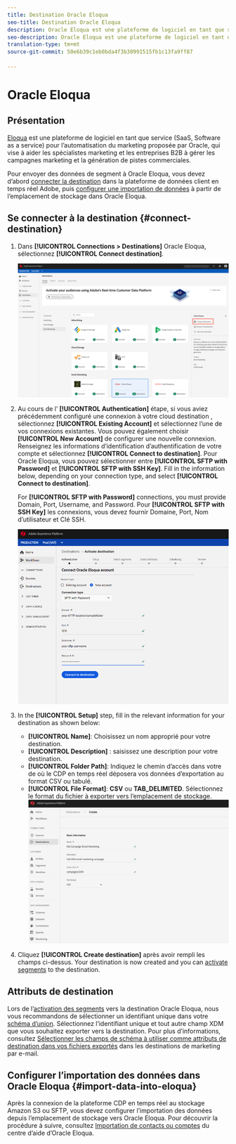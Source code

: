 ```yaml
---
title: Destination Oracle Eloqua
seo-title: Destination Oracle Eloqua
description: Oracle Eloqua est une plateforme de logiciel en tant que service (SaaS, Software as a service) pour l’automatisation du marketing proposée par Oracle, qui vise à aider les spécialistes marketing et les entreprises B2B à gérer les campagnes marketing et la génération de pistes commerciales.
seo-description: Oracle Eloqua est une plateforme de logiciel en tant que service (SaaS, Software as a service) pour l’automatisation du marketing proposée par Oracle, qui vise à aider les spécialistes marketing et les entreprises B2B à gérer les campagnes marketing et la génération de pistes commerciales.
translation-type: tm+mt
source-git-commit: 50e6b39c1eb0bda4f3b30991515fb1c13fa9ff87

---
```



# Oracle Eloqua

## Présentation

[Eloqua](https://www.oracle.com/marketingcloud/products/marketing-automation/) est une plateforme de logiciel en tant que service (SaaS, Software as a service) pour l’automatisation du marketing proposée par Oracle, qui vise à aider les spécialistes marketing et les entreprises B2B à gérer les campagnes marketing et la génération de pistes commerciales.

Pour envoyer des données de segment à Oracle Eloqua, vous devez d’abord [connecter la destination](#connect-destination) dans la plateforme de données client en temps réel Adobe, puis [configurer une importation de données](#import-data-into-eloqua) à partir de l’emplacement de stockage dans Oracle Eloqua.

## Se connecter à la destination {#connect-destination}

1. Dans **[!UICONTROL Connections > Destinations]** Oracle Eloqua, sélectionnez **[!UICONTROL Connect destination]**.

   ![Se connecter à Eloqua](/help/rtcdp/destinations/assets/connect-oracle-eloqua.png)

2. Au cours de l’ **[!UICONTROL Authentication]** étape, si vous aviez précédemment configuré une connexion à votre cloud  destination , sélectionnez **[!UICONTROL Existing Account]** et sélectionnez l’une de vos connexions existantes. Vous pouvez également choisir **[!UICONTROL New Account]** de configurer une nouvelle connexion. Renseignez les informations d’identification d’authentification de votre compte et sélectionnez **[!UICONTROL Connect to destination]**. Pour Oracle Eloqua, vous pouvez sélectionner entre **[!UICONTROL SFTP with Password]** et **[!UICONTROL SFTP with SSH Key]**. Fill in the information below, depending on your connection type, and select **[!UICONTROL Connect to destination]**.

   For **[!UICONTROL SFTP with Password]** connections, you must provide Domain, Port, Username, and Password.
Pour **[!UICONTROL SFTP with SSH Key]** les connexions, vous devez fournir Domaine, Port, Nom d’utilisateur et Clé SSH.

   ![Configurer l’assistant Oracle Eloqua](/help/rtcdp/destinations/assets/eloqua-authentication.png)

3. In the **[!UICONTROL Setup]** step, fill in the relevant information for your destination as shown below:
   * **[!UICONTROL Name]**: Choisissez un nom approprié pour votre destination.
   * **[!UICONTROL Description]** : saisissez une description pour votre destination.
   * **[!UICONTROL Folder Path]**: Indiquez le chemin d’accès dans votre  de  où le CDP en temps réel déposera vos données d’exportation au format CSV ou tabulé.
   * **[!UICONTROL File Format]**: **CSV** ou **TAB_DELIMITED**. Sélectionnez le format du fichier à exporter vers l’emplacement de stockage.
   ![Informations de base sur Eloqua](/help/rtcdp/destinations/assets/eloqua-basic-information.png)

4. Cliquez **[!UICONTROL Create destination]** après avoir rempli les champs ci-dessus. Your destination is now created and you can [activate segments](/help/rtcdp/destinations/activate-destinations.md) to the destination.

## Attributs de destination

Lors de l’[activation des segments](/help/rtcdp/destinations/activate-destinations.md) vers la destination Oracle Eloqua, nous vous recommandons de sélectionner un identifiant unique dans votre [schéma d’union](../../profile/home.md#profile-fragments-and-union-schemas). Sélectionnez l’identifiant unique et tout autre champ XDM que vous souhaitez exporter vers la destination. Pour plus d’informations, consultez [Sélectionner les champs de schéma à utiliser comme attributs de destination dans vos fichiers exportés](/help/rtcdp/destinations/email-marketing-destinations.md#destination-attributes) dans les destinations de marketing par e-mail.

## Configurer l’importation des données dans Oracle Eloqua {#import-data-into-eloqua}

Après la connexion de la plateforme CDP en temps réel au stockage Amazon S3 ou SFTP, vous devez configurer l’importation des données depuis l’emplacement de stockage vers Oracle Eloqua. Pour découvrir la procédure à suivre, consultez [Importation de contacts ou comptes](https://docs.oracle.com/cloud/latest/marketingcs_gs/OMCAA/Help/DataImportExport/Tasks/ImportingContactsOrAccounts.htm) du centre d’aide d’Oracle Eloqua.